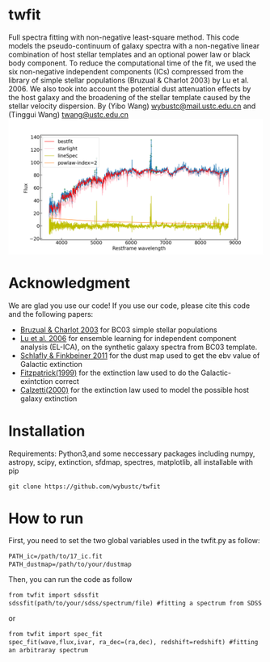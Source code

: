 # twfit
Full spectra fitting with non-negative least-square method. 
This code models the pseudo-continuum of galaxy spectra with a non-negative linear combination 
of host stellar templates and an optional power law or black body component. To reduce the computational 
time of the fit, we used the six non-negative independent components (ICs) compressed from the library
of simple stellar populations (Bruzual & Charlot 2003) by Lu et al. 2006. We also took into account the 
potential dust attenuation effects by the host galaxy and the broadening of the stellar template caused 
by the stellar velocity dispersion.
By (Yibo Wang) wybustc@mail.ustc.edu.cn and (Tinggui Wang) twang@ustc.edu.cn 
<img align="center" src="example.png">
# Acknowledgment
We are glad you use our code! If you use our code, please cite this code and the following papers: 
* [Bruzual & Charlot 2003](https://ui.adsabs.harvard.edu/abs/2003MNRAS.344.1000B/abstract) for BC03 simple stellar populations
* [Lu et al. 2006](https://ui.adsabs.harvard.edu/abs/2006AJ....131..790L/abstract) for ensemble learning for independent component analysis (EL-ICA), on the synthetic galaxy spectra from BC03 template.
* [Schlafly & Finkbeiner 2011](https://ui.adsabs.harvard.edu/abs/2011ApJ...737..103S/abstract) for the dust map used to get the ebv value of Galactic extinction
* [Fitzpatrick(1999)](https://ui.adsabs.harvard.edu/abs/1999PASP..111...63F/abstract) for the extinction law used to do the Galactic-exintction correct
* [Calzetti(2000)](https://ui.adsabs.harvard.edu/abs/2000ApJ...533..682C/abstract) for the extinction law used to model the possible host galaxy extinction
   

# Installation 
Requirements: Python3,and some neccessary packages including numpy, astropy, scipy, extinction, sfdmap, spectres, matplotlib, all installable with pip 
```
git clone https://github.com/wybustc/twfit
```

# How to run 
First, you need to set the two global variables used in the twfit.py as follow: 
```
PATH_ic=/path/to/17_ic.fit
PATH_dustmap=/path/to/your/dustmap
```
Then, you can run the code as follow
```
from twfit import sdssfit
sdssfit(path/to/your/sdss/spectrum/file) #fitting a spectrum from SDSS
```
or
```
from twfit import spec_fit
spec_fit(wave,flux,ivar, ra_dec=(ra,dec), redshift=redshift) #fitting an arbitraray spectrum 
```

